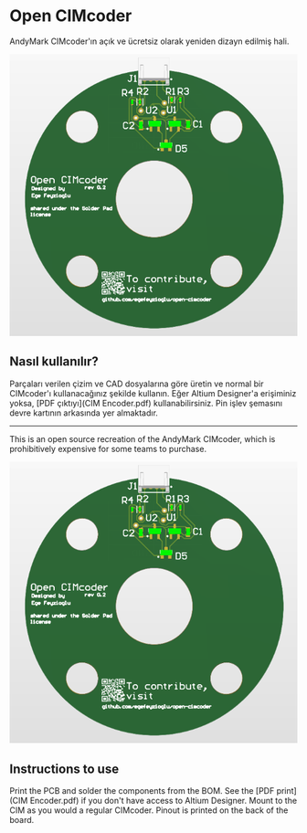 # Open CIMcoder

AndyMark CIMcoder'ın açık ve ücretsiz olarak yeniden dizayn edilmiş hali.

![3D Render of the Open CIMcoder board](/Render.png)

## Nasıl kullanılır?

Parçaları verilen çizim ve CAD dosyalarına göre üretin ve normal bir CIMcoder'ı kullanacağınız şekilde kullanın. Eğer Altium Designer'a erişiminiz yoksa, [PDF çıktıyı](CIM Encoder.pdf) kullanabilirsiniz. Pin işlev şemasını devre kartının arkasında yer almaktadır.

---------

This is an open source recreation of the AndyMark CIMcoder, which is prohibitively expensive for some teams to purchase.

![3D Render of the Open CIMcoder board](/Render.png)

## Instructions to use

Print the PCB and solder the components from the BOM. See the [PDF print](CIM Encoder.pdf) if you don't have access to Altium Designer. Mount to the CIM as you would a regular CIMcoder. Pinout is printed on the back of the board.
